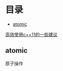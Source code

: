 # 目录
* [atomic](#atomic)

[高效使用c++11的一些建议](http://blog.csdn.net/stary_yan/article/details/52047143)

## atomic
原子操作

